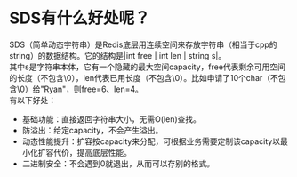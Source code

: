 # SDS有什么好处呢？

SDS（简单动态字符串）是Redis底层用连续空间来存放字符串（相当于cpp的string）的数据结构。它的结构是|int free | int len | string s|。  
其中s是字符串本体，它有一个隐藏的最大空间capacity，free代表剩余可用空间的长度（不包含\0），len代表已用长度（不包含\0）。比如申请了10个char（不包含\0）给"Ryan"，则free=6、len=4。  
有以下好处：
 - 基础功能：直接返回字符串大小，无需O(len)查找。
 - 防溢出：给定capacity，不会产生溢出。
 - 动态性能提升：扩容按capacity来分配，可根据业务需要定制该capacity以最小化扩容代价，提高底层性能。
 - 二进制安全：不会遇到0就退出，从而可以存别的格式。
